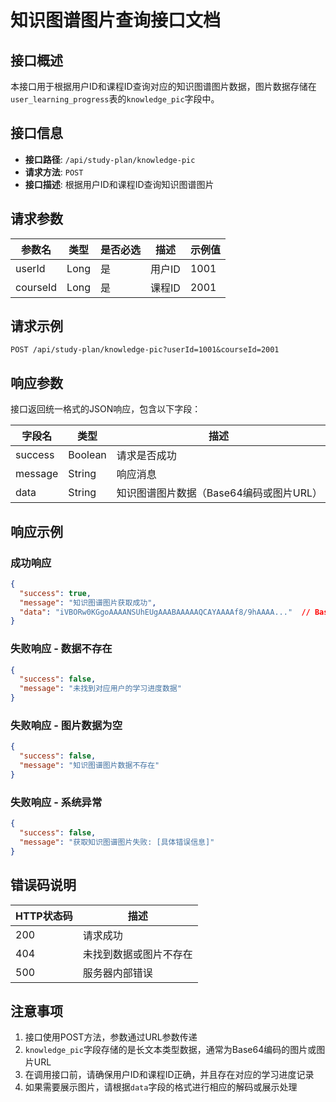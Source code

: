# 知识图谱图片查询接口文档

## 接口概述

本接口用于根据用户ID和课程ID查询对应的知识图谱图片数据，图片数据存储在`user_learning_progress`表的`knowledge_pic`字段中。

## 接口信息

- **接口路径**: `/api/study-plan/knowledge-pic`
- **请求方法**: `POST`
- **接口描述**: 根据用户ID和课程ID查询知识图谱图片

## 请求参数

| 参数名 | 类型 | 是否必选 | 描述 | 示例值 |
|-------|------|----------|------|--------|
| userId | Long | 是 | 用户ID | 1001 |
| courseId | Long | 是 | 课程ID | 2001 |

## 请求示例

```
POST /api/study-plan/knowledge-pic?userId=1001&courseId=2001
```

## 响应参数

接口返回统一格式的JSON响应，包含以下字段：

| 字段名 | 类型 | 描述 |
|-------|------|------|
| success | Boolean | 请求是否成功 |
| message | String | 响应消息 |
| data | String | 知识图谱图片数据（Base64编码或图片URL） |

## 响应示例

### 成功响应

```json
{
  "success": true,
  "message": "知识图谱图片获取成功",
  "data": "iVBORw0KGgoAAAANSUhEUgAAABAAAAAQCAYAAAAf8/9hAAAA..."  // Base64编码的图片数据
}
```

### 失败响应 - 数据不存在

```json
{
  "success": false,
  "message": "未找到对应用户的学习进度数据"
}
```

### 失败响应 - 图片数据为空

```json
{
  "success": false,
  "message": "知识图谱图片数据不存在"
}
```

### 失败响应 - 系统异常

```json
{
  "success": false,
  "message": "获取知识图谱图片失败: [具体错误信息]"
}
```

## 错误码说明

| HTTP状态码 | 描述 |
|-----------|------|
| 200 | 请求成功 |
| 404 | 未找到数据或图片不存在 |
| 500 | 服务器内部错误 |

## 注意事项

1. 接口使用POST方法，参数通过URL参数传递
2. `knowledge_pic`字段存储的是长文本类型数据，通常为Base64编码的图片或图片URL
3. 在调用接口前，请确保用户ID和课程ID正确，并且存在对应的学习进度记录
4. 如果需要展示图片，请根据`data`字段的格式进行相应的解码或展示处理